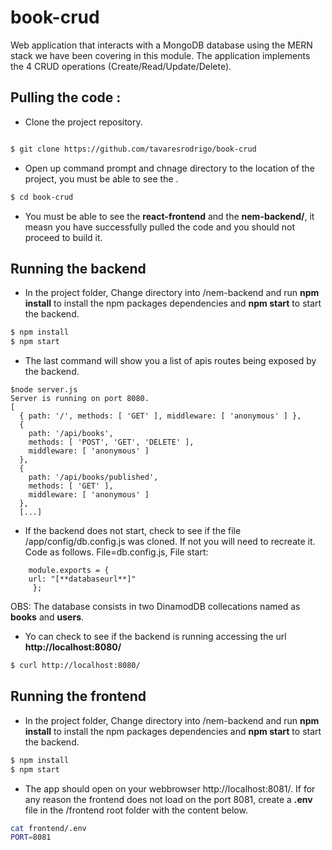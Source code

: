 # book-crud

Web application that interacts with a MongoDB database using the MERN stack we have been covering in this module. The application implements the 4 CRUD operations (Create/Read/Update/Delete).

## Pulling the code :

* Clone the project repository.
```bash

$ git clone https://github.com/tavaresrodrigo/book-crud
```

* Open up command prompt and chnage directory to the location of the project, you must be able to see the .

```bash
$ cd book-crud
```

* You must be able to see the **react-frontend** and the **nem-backend/**, it measn you have successfully pulled the code and you should not proceed to build it. 


## Running the backend
* In the project folder, Change directory into /nem-backend and run **npm install** to install the npm packages dependencies and **npm start** to start the backend.

```bash
$ npm install 
$ npm start 
```
* The last command will show you a list of apis routes being exposed by the backend. 
```
$node server.js
Server is running on port 8080.
[
  { path: '/', methods: [ 'GET' ], middleware: [ 'anonymous' ] },
  {
    path: '/api/books',
    methods: [ 'POST', 'GET', 'DELETE' ],
    middleware: [ 'anonymous' ]
  },
  {
    path: '/api/books/published',
    methods: [ 'GET' ],
    middleware: [ 'anonymous' ]
  },
  [...]
 ```
 
* If the backend does not start, check to see if the file /app/config/db.config.js was cloned. If not you will need to recreate it.
    Code as follows. File=db.config.js, File start:
```
    module.exports = {
    url: "[**databaseurl**]"
     };
```
OBS: The database consists in two DinamodDB collecations named as **books** and **users**.

* Yo can check to see if the backend is running accessing the url **http://localhost:8080/**

```bash
$ curl http://localhost:8080/
```

## Running the frontend

* In the project folder, Change directory into /nem-backend and run **npm install** to install the npm packages dependencies and **npm start** to start the backend.

```bash
$ npm install 
$ npm start 
```
* The app should open on your webbrowser http://localhost:8081/. If for any reason the frontend does not load on the port 8081, create a **.env** file in the /frontend root folder with the content below.

```bash
cat frontend/.env
PORT=8081
```

